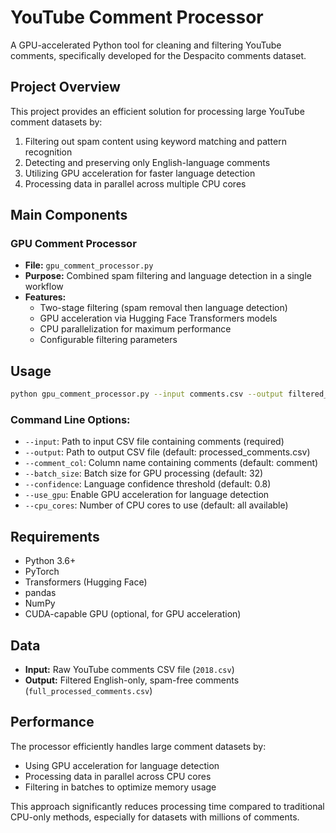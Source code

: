 # YouTube Comment Processor

A GPU-accelerated Python tool for cleaning and filtering YouTube comments, specifically developed for the Despacito comments dataset.

## Project Overview

This project provides an efficient solution for processing large YouTube comment datasets by:
1. Filtering out spam content using keyword matching and pattern recognition
2. Detecting and preserving only English-language comments
3. Utilizing GPU acceleration for faster language detection
4. Processing data in parallel across multiple CPU cores

## Main Components

### GPU Comment Processor
- **File:** `gpu_comment_processor.py`
- **Purpose:** Combined spam filtering and language detection in a single workflow
- **Features:**
  - Two-stage filtering (spam removal then language detection)
  - GPU acceleration via Hugging Face Transformers models
  - CPU parallelization for maximum performance
  - Configurable filtering parameters

## Usage

```bash
python gpu_comment_processor.py --input comments.csv --output filtered_comments.csv --use_gpu
```

### Command Line Options:
- `--input`: Path to input CSV file containing comments (required)
- `--output`: Path to output CSV file (default: processed_comments.csv)
- `--comment_col`: Column name containing comments (default: comment)
- `--batch_size`: Batch size for GPU processing (default: 32)
- `--confidence`: Language confidence threshold (default: 0.8)
- `--use_gpu`: Enable GPU acceleration for language detection
- `--cpu_cores`: Number of CPU cores to use (default: all available)

## Requirements

- Python 3.6+
- PyTorch
- Transformers (Hugging Face)
- pandas
- NumPy
- CUDA-capable GPU (optional, for GPU acceleration)

## Data

- **Input:** Raw YouTube comments CSV file (`2018.csv`)
- **Output:** Filtered English-only, spam-free comments (`full_processed_comments.csv`)

## Performance

The processor efficiently handles large comment datasets by:
- Using GPU acceleration for language detection
- Processing data in parallel across CPU cores
- Filtering in batches to optimize memory usage

This approach significantly reduces processing time compared to traditional CPU-only methods, especially for datasets with millions of comments. 